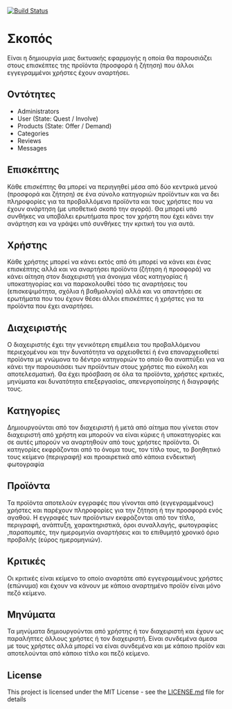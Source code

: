 [![Build Status](https://travis-ci.com/MrSRK/pesrk.svg?branch=main)](https://travis-ci.com/MrSRK/pesrk)

# Σκοπός 

Είναι η δημιουργία μιας δικτυακής εφαρμογής η οποία θα παρουσιάζει στους επισκέπτες της προϊόντα (προσφορά ή ζήτηση) που άλλοι εγγεγραμμένοι χρήστες έχουν αναρτήσει. 

## Οντότητες 
* Administrators
* User (State: Quest / Involve)
* Products (State: Offer / Demand)
* Categories
* Reviews
* Messages

## Επισκέπτης 
	
Κάθε επισκέπτης θα μπορεί να περιηγηθεί μέσα από δύο κεντρικά μενού (προσφορά και ζήτηση) σε ένα σύνολο κατηγοριών προϊόντων  και να δει πληροφορίες για τα προβαλλόμενα προϊόντα και τους χρήστες που να έχουν ανάρτηση (με υποθετικό σκοπό την αγορά). Θα μπορεί υπό συνθήκες να υποβάλει ερωτήματα προς τον χρήστη που έχει κάνει την ανάρτηση και να γράψει υπό συνθήκες την κριτική του για αυτά.

## Χρήστης

Κάθε χρήστης μπορεί να κάνει εκτός από ότι μπορεί να κάνει και ένας επισκέπτης αλλά και να αναρτήσει προϊόντα  (ζήτηση ή προσφορά) να κάνει αίτηση στον διαχειριστή για άνοιγμα νέας κατηγορίας ή υποκατηγορίας και να παρακολουθεί τόσο τις αναρτήσεις του (επισκεψιμότητα, σχόλια ή βαθμολογία) αλλά και να απαντήσει σε ερωτήματα που του έχουν θέσει άλλοι επισκέπτες ή χρήστες για τα προϊόντα που έχει αναρτήσει.

## Διαχειριστής 

Ο διαχειριστής έχει την γενικότερη επιμέλεια του προβαλλόμενου περιεχομένου και την δυνατότητα να αρχειοθετεί ή ένα επαναρχειοθετεί προϊόντα με γνώμονα το δέντρο κατηγοριών το οποίο θα αναπτύξει για να κάνει την παρουσιάσει των προϊόντων στους χρήστες πιο εύκολη και αποτελεσματική. Θα έχει πρόσβαση σε όλα τα προϊόντα, χρήστες κριτικές, μηνύματα και δυνατότητα επεξεργασίας, απενεργοποίησης ή διαγραφής τους.

## Κατηγορίες

Δημιουργούνται από τον διαχειριστή ή μετά από αίτημα που γίνεται στον διαχειριστή από χρήστη και μπορούν να είναι κύριες ή υποκατηγορίες και σε αυτές μπορούν να αναρτηθούν από τους χρήστες προϊόντα. Οι κατηγορίες εκφράζονται από το όνομα τους, τον τίτλο τους, το βοηθητικό τους κείμενο (περιγραφή) και προαιρετικά από κάποια ενδεικτική φωτογραφία

## Προϊόντα

Τα προϊόντα αποτελούν εγγραφές που γίνονται από (εγγεγραμμένους) χρήστες και παρέχουν πληροφορίες για την ζήτηση ή την προσφορά ενός αγαθού. Η εγγραφές των προϊόντων εκφράζονται  από τον τίτλο, περιγραφή, ανάπτυξη, χαρακτηριστικά, όροι συναλλαγής, φωτογραφίες ,παραπομπές, την ημερομηνία αναρτήσεις και το επιθυμητό χρονικό όριο προβολής (εύρος ημερομηνιών).

## Κριτικές

Οι κριτικές είναι κείμενο το οποίο αναρτάτε από εγγεγραμμένους χρήστες (επώνυμα) και έχουν να κάνουν με κάποιο αναρτημένο προϊόν είναι μόνο πεζό κείμενο.

## Μηνύματα
	
Τα μηνύματα δημιουργούνται από χρήστης ή τον διαχειριστή και έχουν ως παραλήπτες άλλους χρήστες ή τον διαχειριστή. Είναι συνδεμένα άμεσα με τους χρήστες αλλά μπορεί να είναι συνδεμένα και με κάποιο προϊόν και αποτελούνται από κάποιο τίτλο και πεζό κείμενο.

## License

This project is licensed under the MIT License - see the [LICENSE.md](LICENSE.md) file for details
